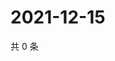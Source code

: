 # 2021-12-15

共 0 条

<!-- BEGIN WEIBO -->
<!-- 最后更新时间 Wed Dec 15 2021 21:21:11 GMT+0800 (China Standard Time) -->

<!-- END WEIBO -->
